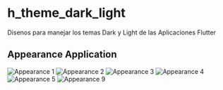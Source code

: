 # h_theme_dark_light
<!-- https://en.wikipedia.org/wiki/Markdown -->
<!-- https://docs.github.com/en/repositories/managing-your-repositorys-settings-and-features/customizing-your-repository/about-readmes  -->
Disenos para manejar los temas Dark y Light de las Aplicaciones Flutter

## Appearance Application

![Appearance 1](appearance/1.png)
![Appearance 2](appearance/2.png)
![Appearance 3](appearance/3.png)
![Appearance 4](appearance/4.png)
![Appearance 5](appearance/5.png) 
![Appearance 9](appearance/1.gif)
